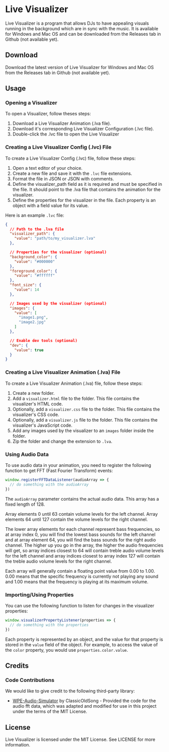 # Live Visualizer

Live Visualizer is a program that allows DJs to have appealing visuals running in the background which are in sync with the music. It is available for Windows and Mac OS and can be downloaded from the Releases tab in Github (not available yet).

## Download

Download the latest version of Live Visualizer for Windows and Mac OS from the Releases tab in Github (not available yet).

## Usage

### Opening a Visualizer
To open a Visualizer, follow theses steps:

1. Download a Live Visualizer Animation (.lva file).
2. Download it's corresponding Live Visualizer Configuration (.lvc file).
3. Double-click the .lvc file to open the Live Visualizer

### Creating a Live Visualizer Config (.lvc) File
To create a Live Visualizer Config (.lvc) file, follow these steps:

1. Open a text editor of your choice.
2. Create a new file and save it with the `.lvc` file extensions.
3. Format the file in JSON or JSON with comments.
4. Define the visualizer_path field as it is required and must be specified in the file. It should point to the .lva file that contains the animation for the visualizer.
5. Define the properties for the visualizer in the file. Each property is an object with a field value for its value.

Here is an example `.lvc` file:

```json
{
  // Path to the .lva file
  "visualizer_path": {
    "value": "path/to/my_visualizer.lva"
  },

  // Properties for the visualizer (optional)
  "background_color": {
    "value": "#000000"
  },
  "foreground_color": {
    "value": "#ffffff"
  },
  "font_size": {
    "value": 14
  },

  // Images used by the visualizer (optional)
  "images": {
    "value": [
      "image1.png",
      "image2.jpg"
    ]
  },

  // Enable dev tools (optional)
  "dev": {
    "value": true
  }
}
```
### Creating a Live Visualizer Animation (.lva) File
To create a Live Visualizer Animation (.lva) file, follow these steps:

1. Create a new folder.
2. Add a `visualizer.html` file to the folder. This file contains the visualizer's HTML code.
3. Optionally, add a `visualizer.css` file to the folder. This file contains the visualizer's CSS code.
4. Optionally, add a `visualizer.js` file to the folder. This file contains the visualizer's JavaScript code.
5. Add any images used by the visualizer to an `images` folder inside the folder.
6. Zip the folder and change the extension to `.lva`.

### Using Audio Data
To use audio data in your animation, you need to register the following function to get FFT (Fast Fourier Transform) events:

```javascript
window.registerFFTDataListener(audioArray => {
  // do something with the audioArray
})
```

The `audioArray` parameter contains the actual audio data. This array has a fixed length of 128.

Array elements 0 until 63 contain volume levels for the left channel. Array elements 64 until 127 contain the volume levels for the right channel.

The lower array elements for each channel represent bass frequencies, so at array index 0, you will find the lowest bass sounds for the left channel and at array element 64, you will find the bass sounds for the right audio channel. The higher up you go in the array, the higher the audio frequencies will get, so array indices closest to 64 will contain treble audio volume levels for the left channel and array indices closest to array index 127 will contain the treble audio volume levels for the right channel.

Each array will generally contain a floating point value from 0.00 to 1.00. 0.00 means that the specific frequency is currently not playing any sound and 1.00 means that the frequency is playing at its maximum volume.

### Importing/Using Properties
You can use the following function to listen for changes in the visualizer properties:

```javascript
window.visualizerPropertyListener(properties => {
  // do something with the properties
})
```

Each property is represented by an object, and the value for that property is stored in the `value` field of the object. For example, to access the value of the `color` property, you would use `properties.color.value`.

## Credits
### Code Contributions
We would like to give credit to the following third-party library:
- [WPE-Audio-Simulator](https://github.com/ClassicOldSong/WPE-Audio-Simulator) by ClassicOldSong - Provided the code for the audio fft data, which was adapted and modified for use in this project under the terms of the MIT License.

## License
Live Visualizer is licensed under the MIT License. See LICENSE for more information.